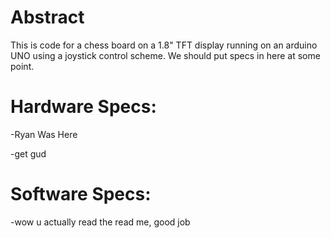 # Abstract
This is code for a chess board on a 1.8" TFT display running on an arduino UNO using a joystick control scheme.
 We should put specs in here at some point.

# Hardware Specs:

-Ryan Was Here

-get gud

# Software Specs:

-wow u actually read the read me, good job
